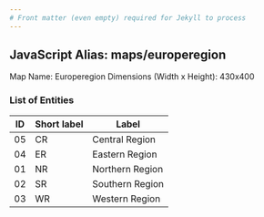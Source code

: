 ```yaml
---
# Front matter (even empty) required for Jekyll to process
---
```


## JavaScript Alias: maps/europeregion

Map Name: Europeregion
Dimensions (Width x Height): 430x400





### List of Entities

ID | Short label | Label
---|---|---|
05|CR|Central Region
04|ER|Eastern Region
01|NR|Northern Region
02|SR|Southern Region
03|WR|Western Region

